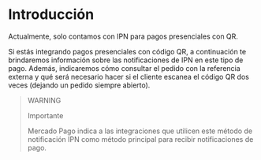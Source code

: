 # Introducción

Actualmente, solo contamos con IPN para pagos presenciales con QR.

Si estás integrando pagos presenciales con código QR, a continuación te brindaremos información sobre las notificaciones de IPN en este tipo de pago. Además, indicaremos cómo consultar el pedido con la referencia externa y qué será necesario hacer si el cliente escanea el código QR dos veces (dejando un pedido siempre abierto).

> WARNING
>
> Importante
>
> Mercado Pago indica a las integraciones que utilicen este método de notificación IPN como método principal para recibir notificaciones de pago.
